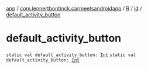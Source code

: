 [app](../../../index.md) / [com.lennertbontinck.carmeetsandroidapp](../../index.md) / [R](../index.md) / [id](index.md) / [default_activity_button](./default_activity_button.md)

# default_activity_button

`static val default_activity_button: `[`Int`](https://kotlinlang.org/api/latest/jvm/stdlib/kotlin/-int/index.html)
`static val default_activity_button: `[`Int`](https://kotlinlang.org/api/latest/jvm/stdlib/kotlin/-int/index.html)